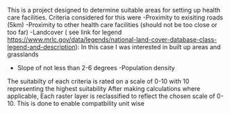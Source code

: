 This is a project designed to determine suitable areas for setting up health care facilities. Criteria considered for this were
-Proximity to exisiting roads (5km)
-Proximity to other health care facilities (should not be too close or too far)
-Landcover ( see link for legend https://www.mrlc.gov/data/legends/national-land-cover-database-class-legend-and-description): In this case I was interested in built up areas and grasslands
- Slope of not less than 2-6 degrees
-Population density

The suitabilty of each criteria is rated on a scale of 0-10 with 10 representing the highest suitability
After making calculations where applicable, Each raster layer is reclassified to reflect the chosen scale of 0-10. 
This is done  to enable compatbility unit wise
